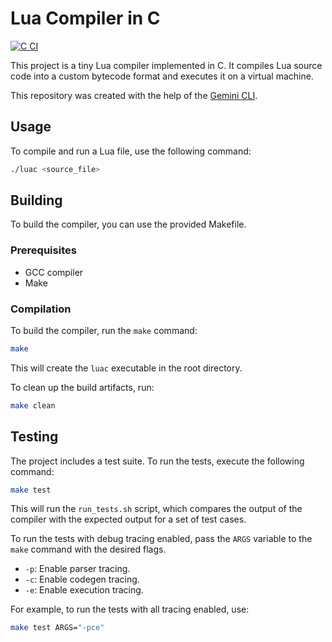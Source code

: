 # Lua Compiler in C

[![C CI](https://github.com/ttxs69/llm-tiny-lua-compiler/actions/workflows/ci.yml/badge.svg)](https://github.com/ttxs69/llm-tiny-lua-compiler/actions/workflows/ci.yml)

This project is a tiny Lua compiler implemented in C. It compiles Lua source code into a custom bytecode format and executes it on a virtual machine.

This repository was created with the help of the [Gemini CLI](https://github.com/google/gemini-cli).

## Usage

To compile and run a Lua file, use the following command:

```bash
./luac <source_file>
```

## Building

To build the compiler, you can use the provided Makefile.

### Prerequisites

- GCC compiler
- Make

### Compilation

To build the compiler, run the `make` command:

```bash
make
```

This will create the `luac` executable in the root directory.

To clean up the build artifacts, run:
```bash
make clean
```

## Testing

The project includes a test suite. To run the tests, execute the following command:

```bash
make test
```

This will run the `run_tests.sh` script, which compares the output of the compiler with the expected output for a set of test cases.

To run the tests with debug tracing enabled, pass the `ARGS` variable to the `make` command with the desired flags.

- `-p`: Enable parser tracing.
- `-c`: Enable codegen tracing.
- `-e`: Enable execution tracing.

For example, to run the tests with all tracing enabled, use:

```bash
make test ARGS="-pce"
```
